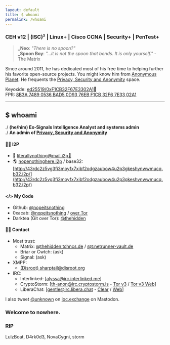 ```yaml
---
layout: default
title: $ whoami
permalink: /whoami
---
```


### CEH v12 | (ISC)² | Linux+ | Cisco CCNA | Security+ | PenTest+

> **_Neo**: *"There is no spoon?"*  
> **_Spoon Boy**: *"…it is not the spoon that bends. It is only yourself."* - The Matrix

Since around 2011, he has dedicated most of his free time to helping further his favorite open-source projects. You might know him from [Anonymous Planet](https://anonymousplanet.org/). He frequents the [Privacy, Security and Anonymity](https://matrix.to/#/#privacy-security-anonymity:matrix.org) space.

Keyoxide: [ed25519/0xF1CB32F67E3302A1](https://keyoxide.org/8B3A74890536BAD50D9376EBF1CB32F67E3302A1)🔑  
FPR: [8B3A 7489 0536 BAD5 0D93 76EB F1CB 32F6 7E33 02A1](/pgp.txt)

---

## $ whoami

./ **(he/him) Ex-Signals Intelligence Analyst and systems admin**  
./ **An admin of [Privacy, Security and Anonymity](https://matrix.to/#/#privacy-security-anonymity:matrix.org)**

#### 🕵🏻 I2P
- 📧 [literallynothing@mail.i2p](mailto:literallynothing@mail.i2p)[🔑](/pgp.txt)
- 🌎 [nopenothinghere.i2p](http://nopenothinghere.i2p/) / base32: [http://43rdc2z5vg3fi3moyfx7xibf2odgzaubow4u2p3gkeshynwwmucq.b32.i2p/](http://43rdc2z5vg3fi3moyfx7xibf2odgzaubow4u2p3gkeshynwwmucq.b32.i2p/)   

#### </> My Code  
- Github:
<a rel="me" href="https://github.com/nopeitsnothing">@nopeitsnothing</a>
- 0xacab: <a rel="me" href="https://0xacab.org/nopeitsnothing">@nopeitsnothing</a> / [over Tor](http://wmj5kiic7b6kjplpbvwadnht2nh2qnkbnqtcv3dyvpqtz7ssbssftxid.onion/nopeitsnothing)
- Darktea (Git over Tor): [@thehidden](http://it7otdanqu7ktntxzm427cba6i53w6wlanlh23v5i3siqmos47pzhvyd.onion/thehidden)

#### 👋🏻 Contact
- Most trust:  
  - Matrix: [@thehidden:tchncs.de](https://matrix.to/#/@thehidden:tchncs.de) / [@t:netrunner-vault.de](https://matrix.to/#/@t:netrunner-vault.de)
  - Briar or Cwtch: (ask)
  - Signal: (ask)
- XMPP:  
  - [(Disroot) sharptail@disroot.org](xmpp:sharptail@disroot.org) 
- IRC:    
  - Interlinked: \[[alyssa@irc.interlinked.me](irc://irc.interlinked.me/alyssa)\]
  - CryptoStorm: \[[th-anon@irc.cryptostorm.is](irc://irc.cryptostorm.is/th-anon) - [Tor v3](ircs://stormwio4d5qkewys7ymh5lezxs35qweyomvyeqddcxgkslt3sfltsad.onion:6697/cryptostorm) / [Tor v3 Web](http://stormu36id5e62n2i7kq3v7batuy34dimpijx5euklgl5bwi65eaycyd.onion/chat/)\]  
  - LiberaChat: \[[gentle@irc.libera.chat](irc://irc.libera.chat/) - [Clear](ircs://irc.libera.chat:6697) / [Web](https://web.libera.chat/)\]  

I also tweet <a href="https://ioc.exchange/@unknown">@unknown</a> on [ioc.exchange](https://ioc.exchange) on Mastodon.

### Welcome to nowhere.

### RIP
LulzBoat, D4rk0d3, NovaCygni, storm

